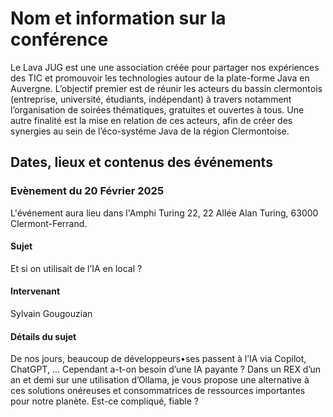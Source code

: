 # Nom et information sur la conférence
Le Lava JUG est une une association créée pour partager nos expériences des TIC et promouvoir les technologies autour de la plate-forme Java en Auvergne. 
L’objectif premier est de réunir les acteurs du bassin clermontois (entreprise, université, étudiants, indépendant) à travers notamment l’organisation de soirées thématiques, gratuites et ouvertes à tous. Une autre finalité est la mise en relation de ces acteurs, afin de créer des synergies au sein de l’éco-systéme Java de la région Clermontoise.

## Dates, lieux et contenus des événements

### Evènement du 20 Février 2025
L'événement aura lieu dans l'Amphi Turing 22, 22 Allée Alan Turing, 63000 Clermont-Ferrand.

#### Sujet
Et si on utilisait de l’IA en local ?

#### Intervenant 
Sylvain Gougouzian

#### Détails du sujet
De nos jours, beaucoup de développeurs•ses passent à l’IA via Copilot, ChatGPT, … Cependant a-t-on besoin d’une IA payante ?
Dans un REX d’un an et demi sur une utilisation d’Ollama, je vous propose une alternative à ces solutions onéreuses et consommatrices de ressources importantes pour notre planète.
Est-ce compliqué, fiable ?